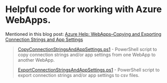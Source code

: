 # **Helpful code for working with Azure WebApps.**

Mentioned in this blog post: [Azure Help: WebApps–Copying and Exporting Connection Strings and App Settings](http://jasonhaley.com/post/Azure-Help-WebApps-Copying-and-Exporting-Connection-Strings-and-App-Settings)

> [CopyConnectionStringsAndAppSettings.ps1](CopyConnectionStringsAndAppSettings.ps1) - PowerShell script to copy connection strings and/or app settings from one WebApp to another WebApp.
> 
> [ExportConnectionStringsAndAppSettings.ps1](ExportConnectionStringsAndAppSettings.ps1) - PowerShell script to export connection strings and/or app settings to csv files.
